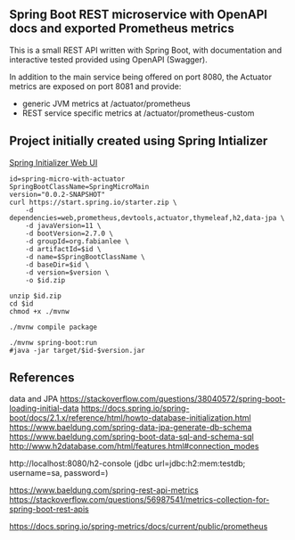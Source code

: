 ##  Spring Boot REST microservice with OpenAPI docs and exported Prometheus metrics

This is a small REST API written with Spring Boot, with documentation and interactive tested provided using OpenAPI (Swagger).  

In addition to the main service being offered on port 8080, the Actuator metrics are exposed on port 8081 and provide:

* generic JVM metrics at /actuator/prometheus
* REST service specific metrics at /actuator/prometheus-custom


## Project initially created using Spring Intializer

[Spring Initializer Web UI](https://start.spring.io/)

```
id=spring-micro-with-actuator
SpringBootClassName=SpringMicroMain
version="0.0.2-SNAPSHOT"
curl https://start.spring.io/starter.zip \
    -d dependencies=web,prometheus,devtools,actuator,thymeleaf,h2,data-jpa \
    -d javaVersion=11 \
    -d bootVersion=2.7.0 \
    -d groupId=org.fabianlee \
    -d artifactId=$id \
    -d name=$SpringBootClassName \
    -d baseDir=$id \
    -d version=$version \
    -o $id.zip

unzip $id.zip
cd $id
chmod +x ./mvnw

./mvnw compile package

./mvnw spring-boot:run
#java -jar target/$id-$version.jar
```


## References

data and JPA
https://stackoverflow.com/questions/38040572/spring-boot-loading-initial-data
https://docs.spring.io/spring-boot/docs/2.1.x/reference/html/howto-database-initialization.html
https://www.baeldung.com/spring-data-jpa-generate-db-schema
https://www.baeldung.com/spring-boot-data-sql-and-schema-sql
http://www.h2database.com/html/features.html#connection_modes

http://localhost:8080/h2-console (jdbc url=jdbc:h2:mem:testdb; username=sa, password=<empty>)


https://www.baeldung.com/spring-rest-api-metrics
https://stackoverflow.com/questions/56987541/metrics-collection-for-spring-boot-rest-apis

https://docs.spring.io/spring-metrics/docs/current/public/prometheus
